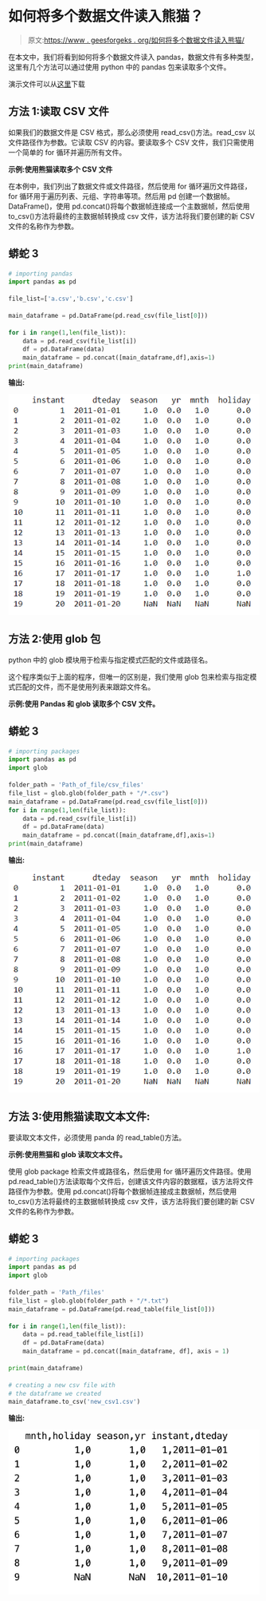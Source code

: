 # 如何将多个数据文件读入熊猫？

> 原文:[https://www . geesforgeks . org/如何将多个数据文件读入熊猫/](https://www.geeksforgeeks.org/how-to-read-multiple-data-files-into-pandas/)

在本文中，我们将看到如何将多个数据文件读入 pandas，数据文件有多种类型，这里有几个方法可以通过使用 python 中的 pandas 包来读取多个文件。

演示文件可以从[这里](https://drive.google.com/drive/folders/1lEQA8EXOFpyOgjLMLMqY7_d0d9r7dpAY?usp=sharing)下载

## 方法 1:读取 CSV 文件

如果我们的数据文件是 CSV 格式，那么必须使用 read_csv()方法。read_csv 以文件路径作为参数。它读取 CSV 的内容。要读取多个 CSV 文件，我们只需使用一个简单的 for 循环并遍历所有文件。

**示例:使用熊猫读取多个 CSV 文件**

在本例中，我们列出了数据文件或文件路径，然后使用 for 循环遍历文件路径，for 循环用于遍历列表、元组、字符串等项。然后用 pd 创建一个数据帧。DataFrame()，使用 pd.concat()将每个数据帧连接成一个主数据帧，然后使用 to_csv()方法将最终的主数据帧转换成 csv 文件，该方法将我们要创建的新 CSV 文件的名称作为参数。

## 蟒蛇 3

```py
# importing pandas
import pandas as pd

file_list=['a.csv','b.csv','c.csv']

main_dataframe = pd.DataFrame(pd.read_csv(file_list[0]))

for i in range(1,len(file_list)):
    data = pd.read_csv(file_list[i])
    df = pd.DataFrame(data)
    main_dataframe = pd.concat([main_dataframe,df],axis=1)
print(main_dataframe)
```

**输出:**

![](img/37705fa05a8b89074033ec0e49375804.png)

## 方法 2:使用 glob 包

python 中的 glob 模块用于检索与指定模式匹配的文件或路径名。

这个程序类似于上面的程序，但唯一的区别是，我们使用 glob 包来检索与指定模式匹配的文件，而不是使用列表来跟踪文件名。

**示例:使用 Pandas 和 glob 读取多个 CSV 文件。**

## 蟒蛇 3

```py
# importing packages
import pandas as pd
import glob

folder_path = 'Path_of_file/csv_files'
file_list = glob.glob(folder_path + "/*.csv")
main_dataframe = pd.DataFrame(pd.read_csv(file_list[0]))
for i in range(1,len(file_list)):
    data = pd.read_csv(file_list[i])
    df = pd.DataFrame(data)
    main_dataframe = pd.concat([main_dataframe,df],axis=1)
print(main_dataframe)
```

**输出:**

![](img/37705fa05a8b89074033ec0e49375804.png)

## 方法 3:使用熊猫读取文本文件:

要读取文本文件，必须使用 panda 的 read_table()方法。

**示例:使用熊猫和 glob 读取文本文件。**

使用 glob package 检索文件或路径名，然后使用 for 循环遍历文件路径。使用 pd.read_table()方法读取每个文件后，创建该文件内容的数据框，该方法将文件路径作为参数。使用 pd.concat()将每个数据帧连接成主数据帧，然后使用 to_csv()方法将最终的主数据帧转换成 csv 文件，该方法将我们要创建的新 CSV 文件的名称作为参数。

## 蟒蛇 3

```py
# importing packages
import pandas as pd
import glob

folder_path = 'Path_/files'
file_list = glob.glob(folder_path + "/*.txt")
main_dataframe = pd.DataFrame(pd.read_table(file_list[0]))

for i in range(1,len(file_list)):
    data = pd.read_table(file_list[i])
    df = pd.DataFrame(data)
    main_dataframe = pd.concat([main_dataframe, df], axis = 1)

print(main_dataframe)

# creating a new csv file with
# the dataframe we created
main_dataframe.to_csv('new_csv1.csv')
```

**输出:**

![](img/940d44c2dbeb9945546222797d5b16fa.png)